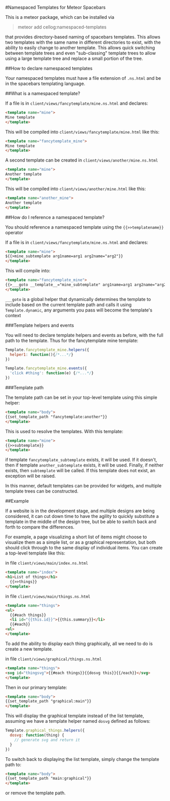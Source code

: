 #Namespaced Templates for Meteor Spacebars

This is a meteor package, which can be installed via

> meteor add cellog:namespaced-templates

that provides directory-based naming of spacebars templates.  This allows two templates with
the same name in different directories to exist, with the ability to easily change to another
template.  This allows quick switching between template trees and even "sub-classing" template
trees to allow using a large template tree and replace a small portion of the tree.

##How to declare namespaced templates

Your namespaced templates must have a file extension of `.ns.html` and be in the spacebars
templating language.

##What is a namespaced template?

If a file is in `client/views/fancytemplate/mine.ns.html` and declares:

```html
<template name="mine">
Mine template
</template>
```

This will be compiled into `client/views/fancytemplate/mine.html` like this:

```html
<template name="fancytemplate_mine">
Mine template
</template>
```

A second template can be created in `client/views/another/mine.ns.html`

```html
<template name="mine">
Another template
</template>
```

This will be compiled into `client/views/another/mine.html` like this:

```html
<template name="another_mine">
Another template
</template>
```

##How do I reference a namespaced template?

You should reference a namespaced template using the `{{>>templatename}}` operator

If a file is in `client/views/fancytemplate/mine.ns.html` and declares:

```html
<template name="mine">
${{>mine_subtemplate arg1name=arg1 arg2name="arg2"}}
</template>
```

This will compile into:

```html
<template name="fancytemplate_mine">
{{>___goto __template__="mine_subtemplate" arg1name=arg1 arg2name="arg2"}}
</template>
```

`___goto` is a global helper that dynamically determines the template to include based on
the current template path and calls it using `Template.dynamic`, any arguments you pass will become the template's context

###Template helpers and events

You will need to declare template helpers and events as before, with the full path to the template.
Thus for the fancytemplate mine template:

```Javascript
Template.fancytemplate_mine.helpers({
  helper1: function(){/*...*/}
})

Template.fancytemplate_mine.events({
  'click #thing': function(e) {/*...*/}
})
```

###Template path

The template path can be set in your top-level template using this simple helper:

```html
<template name="body">
{{set_template_path "fancytemplate:another"}}
</template>
```

This is used to resolve the templates.  With this template:

```html
<template name="mine">
{{>>subtemplate}}
</template>
```

if template `fancytemplate_subtemplate` exists, it will be used.
If it doesn't, then if template `another_subtemplate` exists, it will be used.  Finally, if neither exists, then
`subtemplate` will be called.  If this template does not exist, an exception will be raised.

In this manner, default templates can be provided for widgets, and multiple template trees can be constructed.

##Example

If a website is in the development stage, and multiple designs are being considered, it can cut down time to have
the agility to quickly substitute a template in the middle of the design tree, but be able to switch back and forth
to compare the differences.

For example, a page visualizing a short list of items might choose to visualize them as a simple list, or as a graphical
representation, but both should click through to the same display of individual items.  You can create a top-level template
like this:

in file `client/views/main/index.ns.html`
```html
<template name="index">
<h1>List of things</h1>
  {{>>things}}
</template>
```

in file `client/views/main/things.ns.html`
```html
<template name="things">
<ul>
  {{#each things}}
  <li id="{{this.id}}">{{this.summary}}</li>
  {{#each}}
<ul>
</template>
```

To add the ability to display each thing graphically, all we need to do is create a new template.

in file `client/views/graphical/things.ns.html`
```html
<template name="things">
<svg id="thingsvg">{{#each things}}{{dosvg this}}{{/each}}</svg>
</template>
```

Then in our primary template:

```html
<template name="body">
{{set_template_path "graphical:main"}}
</template>
```

This will display the graphical template instead of the list template, assuming we have a template helper
named `dosvg` defined as follows:

```Javascript
Template.graphical_things.helpers({
  dosvg: function(thing) {
    // generate svg and return it
  }
})
```

To switch back to displaying the list template, simply change the template path to:


```html
<template name="body">
{{set_template_path "main:graphical"}}
</template>
```

or remove the template path.